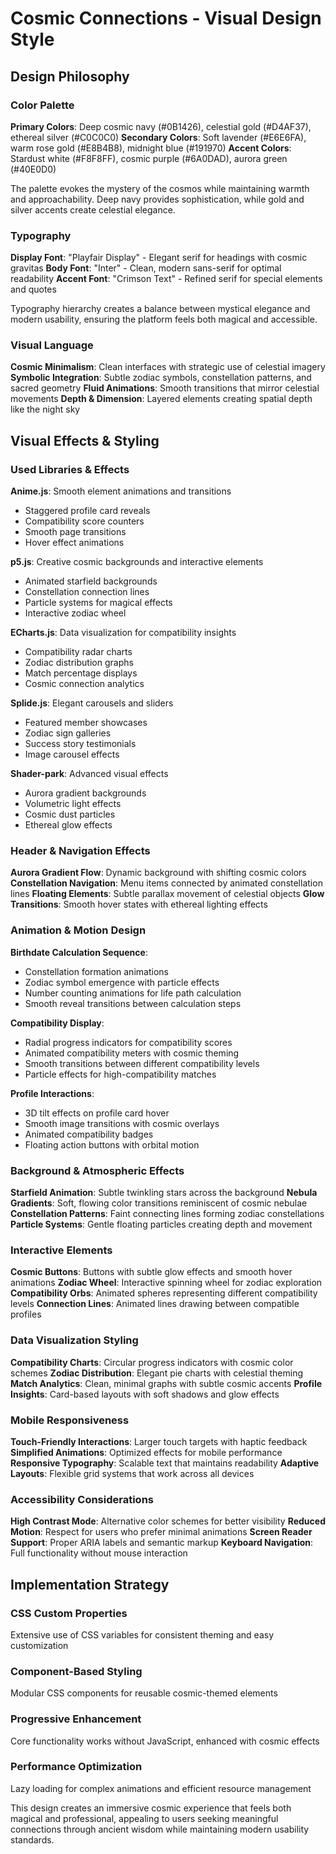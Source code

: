 # Cosmic Connections - Visual Design Style

## Design Philosophy

### Color Palette
**Primary Colors**: Deep cosmic navy (#0B1426), celestial gold (#D4AF37), ethereal silver (#C0C0C0)
**Secondary Colors**: Soft lavender (#E6E6FA), warm rose gold (#E8B4B8), midnight blue (#191970)
**Accent Colors**: Stardust white (#F8F8FF), cosmic purple (#6A0DAD), aurora green (#40E0D0)

The palette evokes the mystery of the cosmos while maintaining warmth and approachability. Deep navy provides sophistication, while gold and silver accents create celestial elegance.

### Typography
**Display Font**: "Playfair Display" - Elegant serif for headings with cosmic gravitas
**Body Font**: "Inter" - Clean, modern sans-serif for optimal readability
**Accent Font**: "Crimson Text" - Refined serif for special elements and quotes

Typography hierarchy creates a balance between mystical elegance and modern usability, ensuring the platform feels both magical and accessible.

### Visual Language
**Cosmic Minimalism**: Clean interfaces with strategic use of celestial imagery
**Symbolic Integration**: Subtle zodiac symbols, constellation patterns, and sacred geometry
**Fluid Animations**: Smooth transitions that mirror celestial movements
**Depth & Dimension**: Layered elements creating spatial depth like the night sky

## Visual Effects & Styling

### Used Libraries & Effects
**Anime.js**: Smooth element animations and transitions
- Staggered profile card reveals
- Compatibility score counters
- Smooth page transitions
- Hover effect animations

**p5.js**: Creative cosmic backgrounds and interactive elements
- Animated starfield backgrounds
- Constellation connection lines
- Particle systems for magical effects
- Interactive zodiac wheel

**ECharts.js**: Data visualization for compatibility insights
- Compatibility radar charts
- Zodiac distribution graphs
- Match percentage displays
- Cosmic connection analytics

**Splide.js**: Elegant carousels and sliders
- Featured member showcases
- Zodiac sign galleries
- Success story testimonials
- Image carousel effects

**Shader-park**: Advanced visual effects
- Aurora gradient backgrounds
- Volumetric light effects
- Cosmic dust particles
- Ethereal glow effects

### Header & Navigation Effects
**Aurora Gradient Flow**: Dynamic background with shifting cosmic colors
**Constellation Navigation**: Menu items connected by animated constellation lines
**Floating Elements**: Subtle parallax movement of celestial objects
**Glow Transitions**: Smooth hover states with ethereal lighting effects

### Animation & Motion Design
**Birthdate Calculation Sequence**:
- Constellation formation animations
- Zodiac symbol emergence with particle effects
- Number counting animations for life path calculation
- Smooth reveal transitions between calculation steps

**Compatibility Display**:
- Radial progress indicators for compatibility scores
- Animated compatibility meters with cosmic theming
- Smooth transitions between different compatibility levels
- Particle effects for high-compatibility matches

**Profile Interactions**:
- 3D tilt effects on profile card hover
- Smooth image transitions with cosmic overlays
- Animated compatibility badges
- Floating action buttons with orbital motion

### Background & Atmospheric Effects
**Starfield Animation**: Subtle twinkling stars across the background
**Nebula Gradients**: Soft, flowing color transitions reminiscent of cosmic nebulae
**Constellation Patterns**: Faint connecting lines forming zodiac constellations
**Particle Systems**: Gentle floating particles creating depth and movement

### Interactive Elements
**Cosmic Buttons**: Buttons with subtle glow effects and smooth hover animations
**Zodiac Wheel**: Interactive spinning wheel for zodiac exploration
**Compatibility Orbs**: Animated spheres representing different compatibility levels
**Connection Lines**: Animated lines drawing between compatible profiles

### Data Visualization Styling
**Compatibility Charts**: Circular progress indicators with cosmic color schemes
**Zodiac Distribution**: Elegant pie charts with celestial theming
**Match Analytics**: Clean, minimal graphs with subtle cosmic accents
**Profile Insights**: Card-based layouts with soft shadows and glow effects

### Mobile Responsiveness
**Touch-Friendly Interactions**: Larger touch targets with haptic feedback
**Simplified Animations**: Optimized effects for mobile performance
**Responsive Typography**: Scalable text that maintains readability
**Adaptive Layouts**: Flexible grid systems that work across all devices

### Accessibility Considerations
**High Contrast Mode**: Alternative color schemes for better visibility
**Reduced Motion**: Respect for users who prefer minimal animations
**Screen Reader Support**: Proper ARIA labels and semantic markup
**Keyboard Navigation**: Full functionality without mouse interaction

## Implementation Strategy

### CSS Custom Properties
Extensive use of CSS variables for consistent theming and easy customization

### Component-Based Styling
Modular CSS components for reusable cosmic-themed elements

### Progressive Enhancement
Core functionality works without JavaScript, enhanced with cosmic effects

### Performance Optimization
Lazy loading for complex animations and efficient resource management

This design creates an immersive cosmic experience that feels both magical and professional, appealing to users seeking meaningful connections through ancient wisdom while maintaining modern usability standards.